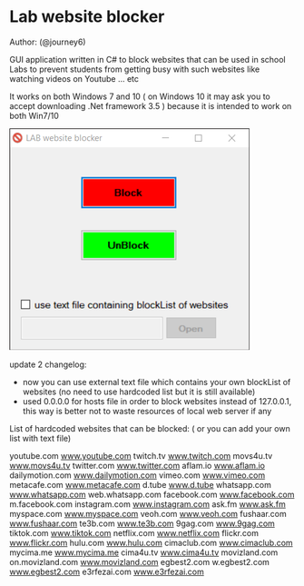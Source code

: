 # Lab website blocker
Author: (@journey6)

GUI application written in C# to block websites that can be used in school Labs to prevent students from getting busy with such websites like watching videos on Youtube ... etc

It works on both Windows 7 and 10 ( on Windows 10 it may ask you to accept downloading .Net framework 3.5 ) because it is intended to work on both Win7/10

![labwebsiteblocker](labBlocker2_update2.png)

update 2 changelog:
- now you can use external text file which contains your own blockList of websites (no need to use hardcoded list but it is still available)
- used 0.0.0.0 for hosts file in order to block websites instead of 127.0.0.1, this way is better not to waste resources of local web server if any

List of hardcoded websites that can be blocked: ( or you can add your own list with text file)

youtube.com www.youtube.com
twitch.tv www.twitch.com
movs4u.tv www.movs4u.tv
twitter.com www.twitter.com
aflam.io www.aflam.io
dailymotion.com www.dailymotion.com
vimeo.com www.vimeo.com
metacafe.com www.metacafe.com
d.tube www.d.tube
whatsapp.com www.whatsapp.com web.whatsapp.com
facebook.com www.facebook.com m.facebook.com 
instagram.com www.instagram.com
ask.fm www.ask.fm
myspace.com www.myspace.com
veoh.com www.veoh.com
fushaar.com www.fushaar.com
te3b.com www.te3b.com
9gag.com www.9gag.com
tiktok.com www.tiktok.com
netflix.com www.netflix.com
flickr.com www.flickr.com
hulu.com www.hulu.com
cimaclub.com www.cimaclub.com
mycima.me www.mycima.me
cima4u.tv www.cima4u.tv
movizland.com on.movizland.com www.movizland.com
egbest2.com w.egbest2.com www.egbest2.com
e3rfezai.com www.e3rfezai.com

